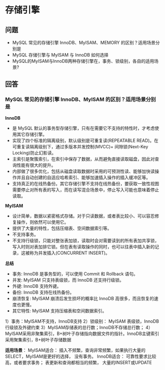 # 存储引擎

## 问题

* MySQL 常见的存储引擎 InnoDB、MyISAM、MEMORY 的区别？适用场景分别是
* MySQL 存储引擎与 MyISAM 与 InnoDB 如何选择
* MySQL的MyISAM与InnoDB两种存储引擎在，事务、锁级别，各自的适用场景?

## 回答

### MySQL 常见的存储引擎 InnoDB、MyISAM 的区别？适用场景分别是

**InnoDB**

* 是 MySQL 默认的事务型存储引擎，只有在需要它不支持的特性时，才考虑使用其它存储引擎。
* 实现了四个标准的隔离级别，默认级别是可重复读(REPEATABLE READ)。在可重复读隔离级别下，通过多版本并发控制(MVCC)+ 间隙锁(Next-Key Locking)防止幻影读。
* 主索引是聚簇索引，在索引中保存了数据，从而避免直接读取磁盘，因此对查询性能有很大的提升。
* 内部做了很多优化，包括从磁盘读取数据时采用的可预测性读、能够加快读操作并且自动创建的自适应哈希索引、能够加速插入操作的插入缓冲区等。
* 支持真正的在线热备份。其它存储引擎不支持在线热备份，要获取一致性视图需要停止对所有表的写入，而在读写混合场景中，停止写入可能也意味着停止读取。

**MyISAM**

* 设计简单，数据以紧密格式存储。对于只读数据，或者表比较小、可以容忍修复操作，则依然可以使用它。
* 提供了大量的特性，包括压缩表、空间数据索引等。
* 不支持事务。
* 不支持行级锁，只能对整张表加锁，读取时会对需要读到的所有表加共享锁，写入时则对表加排它锁。但在表有读取操作的同时，也可以往表中插入新的记录，这被称为并发插入(CONCURRENT INSERT)。

**总结**

* 事务: InnoDB 是事务型的，可以使用 Commit 和 Rollback 语句。
* 并发: MyISAM 只支持表级锁，而 InnoDB 还支持行级锁。
* 外键: InnoDB 支持外键。
* 备份: InnoDB 支持在线热备份。
* 崩溃恢复: MyISAM 崩溃后发生损坏的概率比 InnoDB 高很多，而且恢复的速度也更慢。
* 其它特性: MyISAM 支持压缩表和空间数据索引。

1）事务：MyISAM不支持，InnoDB支持 2）锁级别： MyISAM 表级锁，InnoDB 行级锁及外键约束 3）MyISAM存储表的总行数；InnoDB不存储总行数； 4）MyISAM采用非聚集索引，B+树叶子存储指向数据文件的指针。InnoDB主键索引采用聚集索引，B+树叶子存储数据

**适用场景**： MyISAM适合： 插入不频繁，查询非常频繁，如果执行大量的SELECT，MyISAM是更好的选择， 没有事务。 InnoDB适合： 可靠性要求比较高，或者要求事务； 表更新和查询都相当的频繁， 大量的INSERT或UPDATE

###